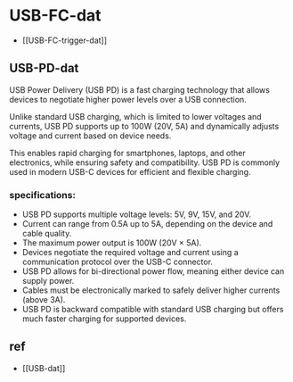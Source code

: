 
# USB-FC-dat

- [[USB-FC-trigger-dat]]


## USB-PD-dat

USB Power Delivery (USB PD) is a fast charging technology that allows devices to negotiate higher power levels over a USB connection. 

Unlike standard USB charging, which is limited to lower voltages and currents, USB PD supports up to 100W (20V, 5A) and dynamically adjusts voltage and current based on device needs. 

This enables rapid charging for smartphones, laptops, and other electronics, while ensuring safety and compatibility. USB PD is commonly used in modern USB-C devices for efficient and flexible charging.

### specifications:

- USB PD supports multiple voltage levels: 5V, 9V, 15V, and 20V.
- Current can range from 0.5A up to 5A, depending on the device and cable quality.
- The maximum power output is 100W (20V × 5A).
- Devices negotiate the required voltage and current using a communication protocol over the USB-C connector.
- USB PD allows for bi-directional power flow, meaning either device can supply power.
- Cables must be electronically marked to safely deliver higher currents (above 3A).
- USB PD is backward compatible with standard USB charging but offers much faster charging for supported devices.

## ref 

- [[USB-dat]]